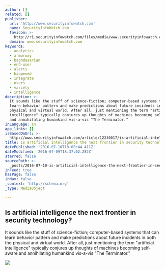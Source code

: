 ```yaml
---
author: []
related: []
publisher:
  url: 'http://www.securityinfowatch.com'
  name: SecurityInfoWatch.com
  favicon: >-
    http://r1.securityinfowatch.com/files/media/www.securityinfowatch.com/beta/favicon.ico
  domain: www.securityinfowatch.com
keywords:
  - analytics
  - armorway
  - baghdasarian
  - end-user
  - alerts
  - happened
  - integrate
  - users
  - variety
  - intelligence
description: >-
  It sounds like the stuff of science-fiction; computer-based systems that can
  learn behavior pattern and make predictions about future incidents in both the
  physical and virtual world. After all, just mentioning the term "artificial
  intelligence" typically conjures up thoughts of machines becoming self-aware
  and annihilating humankind vis-a-vis "The Terminator."
inLanguage: en
app_links: []
isBasedOnUrl: >-
  http://www.securityinfowatch.com/article/12230017/is-artificial-intelligence-the-next-frontier-in-security-technology
title: Is artificial intelligence the next frontier in security technology?
datePublished: '2016-07-10T18:00:44.411Z'
dateModified: '2016-07-09T18:37:02.282Z'
starred: false
sourcePath: >-
  _posts/2016-07-10-is-artificial-intelligence-the-next-frontier-in-security-tec.md
inFeed: true
hasPage: false
inNav: false
_context: 'http://schema.org'
_type: MediaObject

---
```

<article style=""><h1>Is artificial intelligence the next frontier in security technology?</h1><p>It sounds like the stuff of science-fiction; computer-based systems that can learn behavior pattern and make predictions about future incidents in both the physical and virtual world. After all, just mentioning the term "artificial intelligence" typically conjures up thoughts of machines becoming self-aware and annihilating humankind vis-a-vis "The Terminator."</p><img src="http://r2.securityinfowatch.com/files/base/SIW/image/2016/07/16x9/1280x720/bigstock_Virtual_reality_projection_Hu_113930303.577fe3081e6b8.jpg" /></article>